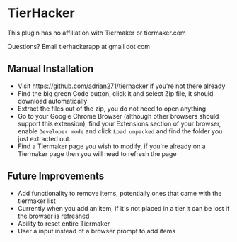 # TierHacker

This plugin has no affiliation with Tiermaker or tiermaker.com

Questions? Email tierhackerapp at gmail dot com

## Manual Installation

- Visit https://github.com/adrian271/tierhacker if you're not there already
- Find the big green Code button, click it and select Zip file, it should download automatically
- Extract the files out of the zip, you do not need to open anything
- Go to your Google Chrome Browser (although other browsers should support this extension), find your Extensions section of your browser, enable `Developer mode` and click `Load unpacked` and find the folder you just extracted out.
- Find a Tiermaker page you wish to modify, if you're already on a Tiermaker page then you will need to refresh the page

## Future Improvements

- Add functionality to remove items, potentially ones that came with the tiermaker list
- Currently when you add an item, if it's not placed in a tier it can be lost if the browser is refreshed
- Ability to reset entire Tiermaker
- User a input instead of a browser prompt to add items
